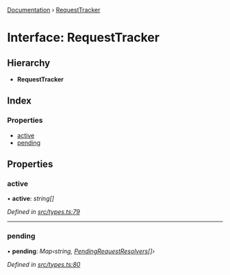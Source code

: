 [Documentation](../README.md) › [RequestTracker](requesttracker.md)

# Interface: RequestTracker

## Hierarchy

* **RequestTracker**

## Index

### Properties

* [active](requesttracker.md#active)
* [pending](requesttracker.md#pending)

## Properties

###  active

• **active**: *string[]*

*Defined in [src/types.ts:79](https://github.com/badbatch/getta/blob/3c4fcfd/src/types.ts#L79)*

___

###  pending

• **pending**: *Map‹string, [PendingRequestResolvers](pendingrequestresolvers.md)[]›*

*Defined in [src/types.ts:80](https://github.com/badbatch/getta/blob/3c4fcfd/src/types.ts#L80)*
